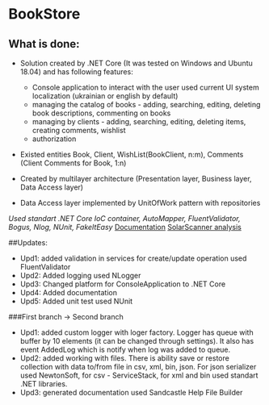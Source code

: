 # BookStore

## What is done:
* Solution created by .NET Core (It was tested on Windows and Ubuntu 18.04) and has following features:
    * Console application to interact with the user used current UI system localization (ukrainian or english by default)
    * managing the catalog of books - adding, searching, editing, deleting book descriptions, commenting on books
    * managing by clients - adding, searching, editing, deleting items, creating comments, wishlist
    * authorization

* Existed entities Book, Client, WishList(BookClient, n:m), Comments (Client Comments for Book, 1:n) 
* Created by multilayer architecture (Presentation layer, Business layer, Data Access layer)
* Data Access layer implemented by UnitOfWork pattern with repositories

*Used standart .NET Core IoC container, AutoMapper, FluentValidator, Bogus, Nlog, NUnit, FakeItEasy*
[Documentation](https://drive.google.com/file/d/124P1sjU_ZkF7DtyY7S8jme6ci7MD7b01/view?usp=sharing)
[SolarScanner analysis](https://sonarcloud.io/dashboard?id=5211bookstore)

##Updates:
* Upd1: added validation in services for create/update operation used FluentValidator
* Upd2: Added logging used NLogger
* Upd3: Changed platform for ConsoleApplication to .NET Core
* Upd4: Added documentation
* Upd5: Added unit test used NUnit

###First branch -> Second branch
* Upd1: added custom logger with loger factory. Logger has queue with buffer by 10 elements (it can be changed through settings).
    It also has event AddedLog which is notify when log was added to queue.
* Upd2: added working with files. There is ability save or restore collection with data to/from file in csv, xml, bin, json.
    For json serializer used NewtonSoft, for csv - ServiceStack, for xml and bin used standart .NET libraries.
* Upd3: generated documentation used Sandcastle Help File Builder